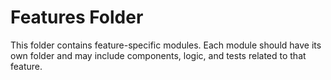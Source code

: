 # Features Folder

This folder contains feature-specific modules. Each module should have its own folder and may include components, logic, and tests related to that feature.
